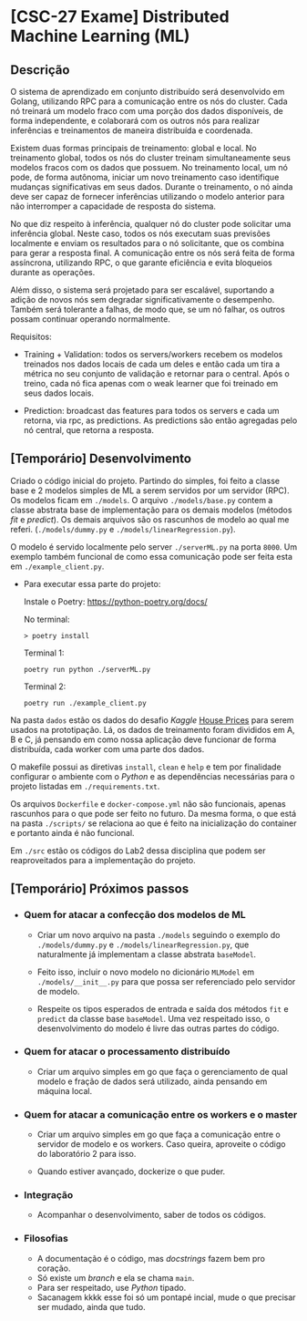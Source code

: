 # [CSC-27 Exame] Distributed Machine Learning (ML)

## Descrição
O sistema de aprendizado em conjunto distribuído será desenvolvido em Golang, utilizando RPC para a comunicação entre os nós do cluster. Cada nó treinará um modelo fraco com uma porção dos dados disponíveis, de forma independente, e colaborará com os outros nós para realizar inferências e treinamentos de maneira distribuída e coordenada.

Existem duas formas principais de treinamento: global e local. No treinamento global, todos os nós do cluster treinam simultaneamente seus modelos fracos com os dados que possuem. No treinamento local, um nó pode, de forma autônoma, iniciar um novo treinamento caso identifique mudanças significativas em seus dados. Durante o treinamento, o nó ainda deve ser capaz de fornecer inferências utilizando o modelo anterior para não interromper a capacidade de resposta do sistema.

No que diz respeito à inferência, qualquer nó do cluster pode solicitar uma inferência global. Neste caso, todos os nós executam suas previsões localmente e enviam os resultados para o nó solicitante, que os combina para gerar a resposta final. A comunicação entre os nós será feita de forma assíncrona, utilizando RPC, o que garante eficiência e evita bloqueios durante as operações.

Além disso, o sistema será projetado para ser escalável, suportando a adição de novos nós sem degradar significativamente o desempenho. Também será tolerante a falhas, de modo que, se um nó falhar, os outros possam continuar operando normalmente.

Requisitos:

- Training + Validation: todos os servers/workers recebem os modelos treinados nos dados locais de cada um deles e então cada um tira a métrica no seu conjunto de validação e retornar para o central. Após o treino, cada nó fica apenas com o weak learner que foi treinado em seus dados locais.

- Prediction: broadcast das features para todos os servers e cada um retorna, via rpc, as predictions. As predictions são então agregadas pelo nó central, que retorna a resposta.


## [Temporário] Desenvolvimento

Criado o código inicial do projeto. Partindo do simples, foi feito a classe base e 2 modelos simples de ML a serem servidos por um servidor (RPC). Os modelos ficam em `./models`. O arquivo `./models/base.py` contem a classe abstrata base de implementação para os demais modelos (métodos *fit* e *predict*). Os demais arquivos são os rascunhos de modelo ao qual me referi. (`./models/dummy.py` e `./models/linearRegression.py`).

O modelo é servido localmente pelo server `./serverML.py` na porta `8000`. Um exemplo também funcional de como essa comunicação pode ser feita esta em `./example_client.py`.

- Para executar essa parte do projeto:

    Instale o Poetry: https://python-poetry.org/docs/ 
    
    No terminal:

    ```
    > poetry install
    ```

    Terminal 1:
    ```
    poetry run python ./serverML.py
    ```

    Terminal 2:
    ```
    poetry run ./example_client.py
    ```
    
Na pasta `dados` estão os dados do desafio *Kaggle* [House Prices](https://www.kaggle.com/competitions/house-prices-advanced-regression-techniques) para serem usados na prototipação. Lá, os dados de treinamento foram divididos em A, B e C, já pensando em como nossa aplicação deve funcionar de forma distribuída, cada worker com uma parte dos dados. 

O makefile possui as diretivas `install`, `clean` e `help` e tem por finalidade configurar o ambiente com o *Python* e as dependências necessárias para o projeto listadas em `./requirements.txt`.

Os arquivos `Dockerfile` e `docker-compose.yml` não são funcionais, apenas rascunhos para o que pode ser feito no futuro. Da mesma forma, o que está na pasta `./scripts/` se relaciona ao que é feito na inicialização do container e portanto ainda é não funcional.

Em `./src` estão os códigos do Lab2 dessa disciplina que podem ser reaproveitados para a implementação do projeto.

## [Temporário] Próximos passos

- ### Quem for atacar a confecção dos modelos de ML
    - Criar um novo arquivo na pasta `./models` seguindo o exemplo do `./models/dummy.py` e `./models/linearRegression.py`, que naturalmente já implementam a classe abstrata `baseModel`.

    - Feito isso, incluir o novo modelo no dicionário `MLModel` em `./models/__init__.py` para que possa ser referenciado pelo servidor de modelo.

    - Respeite os tipos esperados de entrada e saída dos métodos `fit` e `predict` da classe base `baseModel`. Uma vez respeitado isso, o desenvolvimento do modelo é livre das outras partes do código.

- ### Quem for atacar o processamento distribuído
    - Criar um arquivo simples em go que faça o gerenciamento de qual modelo e fração de dados será utilizado, ainda pensando em máquina local.

- ### Quem for atacar a comunicação entre os workers e o master
    - Criar um arquivo simples em go que faça a comunicação entre o servidor de modelo e os workers. Caso queira, aproveite o código do laboratório 2 para isso.

    - Quando estiver avançado, dockerize o que puder.

- ### Integração
    - Acompanhar o desenvolvimento, saber de todos os códigos.

- ### Filosofias
    - A documentação é o código, mas *docstrings* fazem bem pro coração.
    - Só existe um *branch* e ela se chama `main`.
    - Para ser respeitado, use *Python* tipado.
    - Sacanagem kkkk esse foi só um pontapé incial, mude o que precisar ser mudado, ainda que tudo.
